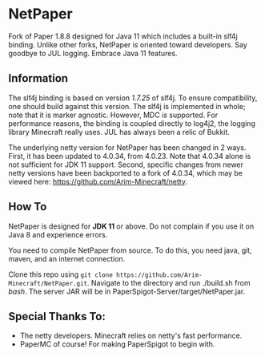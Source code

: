 NetPaper
===========

Fork of Paper 1.8.8 designed for Java 11 which includes a built-in slf4j binding. Unlike other forks, NetPaper is oriented toward developers. Say goodbye to JUL logging. Embrace Java 11 features.

Information
------

The slf4j binding is based on version *1.7.25* of slf4j. To ensure compatibility, one should build against this version. The slf4j is implemented in whole; note that it is marker agnostic. However, MDC *is* supported. For performance reasons, the binding is coupled directly to log4j2, the logging library Minecraft really uses. JUL has always been a relic of Bukkit.

The underlying netty version for NetPaper has been changed in 2 ways. First, it has been updated to 4.0.34, from 4.0.23. Note that 4.0.34 alone is not sufficient for JDK 11 support. Second, specific changes from newer netty versions have been backported to a fork of 4.0.34, which may be viewed here: https://github.com/Arim-Minecraft/netty.

How To
------

NetPaper is designed for **JDK 11** or above. Do not complain if you use it on Java 8 and experience errors.

You need to compile NetPaper from source. To do this, you need java, git, maven, and an internet connection.

Clone this repo using `git clone https://github.com/Arim-Minecraft/NetPaper.git`. Navigate to the directory and run ./build.sh from *bash*. The server JAR will be in PaperSpigot-Server/target/NetPaper.jar.

Special Thanks To:
-------------

* The netty developers. Minecraft relies on netty's fast performance.
* PaperMC of course! For making PaperSpigot to begin with.
